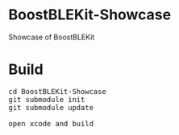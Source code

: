 # BoostBLEKit-Showcase
Showcase of BoostBLEKit

# Build

<pre>
cd BoostBLEKit-Showcase
git submodule init
git submodule update

open xcode and build
</pre>

